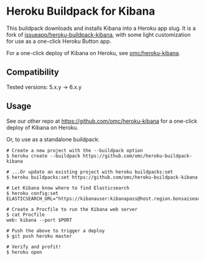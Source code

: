 # Heroku Buildpack for Kibana

This buildpack downloads and installs Kibana into a Heroku app slug. It is a fork of [issueapp/heroku-buildpack-kibana](https://github.com/issueapp/heroku-buildpack-kibana), with some light customization for use as a one-click Heroku Button app.

For a one-click deploy of Kibana on Heroku, see [omc/heroku-kibana](https://github.com/omc/heroku-kibana).

## Compatibility

Tested versions: 5.x.y -> 6.x.y

## Usage

See our other repo at https://github.com/omc/heroku-kibana for a one-click deploy of Kibana on Heroku.

Or, to use as a standalone buildpack:

    # Create a new project with the --buildpack option
    $ heroku create --buildpack https://github.com/omc/heroku-buildpack-kibana

    # ...Or update an existing project with heroku buildpacks:set
    $ heroku buildpacks:set https://github.com/omc/heroku-buildpack-kibana

    # Let Kibana know where to find Elasticsearch
    $ heroku config:set ELASTICSEARCH_URL="https://kibanauser:kibanapass@host.region.bonsaisearch.net"

    # Create a Procfile to run the Kibana web server
    $ cat Procfile
    web: kibana --port $PORT

    # Push the above to trigger a deploy
    $ git push heroku master

    # Verify and profit!
    $ heroku open
